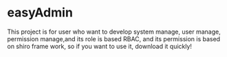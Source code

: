 # easyAdmin
This project is for user who want to develop system manage, user manage, permission manage,and its role is based RBAC, and its permission is based on shiro frame work, so if you want to use it, download it quickly!
